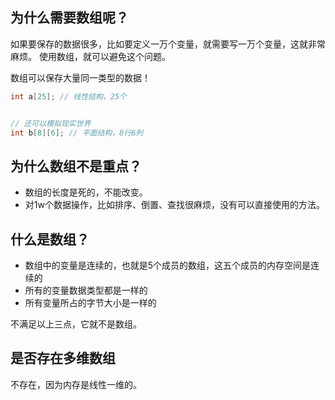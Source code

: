## 为什么需要数组呢？
如果要保存的数据很多，比如要定义一万个变量，就需要写一万个变量，这就非常麻烦。
使用数组，就可以避免这个问题。

数组可以保存大量同一类型的数据！

```c
int a[25]; // 线性结构，25个


// 还可以模拟现实世界
int b[8][6]; // 平面结构，8行6列
```

## 为什么数组不是重点？
- 数组的长度是死的，不能改变。
- 对1w个数据操作，比如排序、倒置、查找很麻烦，没有可以直接使用的方法。



## 什么是数组？
- 数组中的变量是连续的，也就是5个成员的数组，这五个成员的内存空间是连续的
- 所有的变量数据类型都是一样的
- 所有变量所占的字节大小是一样的

不满足以上三点，它就不是数组。

## 是否存在多维数组
不存在，因为内存是线性一维的。
